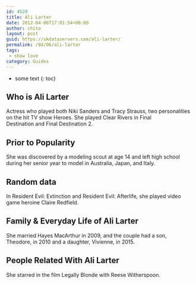 ```yaml
---
id: 4520
title: Ali Larter
date: 2012-04-06T17:01:54+00:00
author: chito
layout: post
guid: https://ukdataservers.com/ali-larter/
permalink: /04/06/ali-larter
tags:
 - show love
category: Guides
---
```


* some text
{: toc}
          
          
## Who is  Ali Larter
                  
                  
                  
Actress who played both Niki Sanders and Tracy Strauss, two personalities on the hit TV show Heroes. She played Clear Rivers in Final Destination and Final Destination 2.
                  
                
                
                
## Prior to Popularity 
                  
                  
                  
She was discovered by a modeling scout at age 14 and left high school during her senior year to model in Australia, Japan, and Italy.
                  
                
                
                
## Random data 
                  
                  
                  
In Resident Evil: Extinction and Resident Evil: Afterlife, she played video game heroine Claire Redfield.
                  
                
                
                
## Family & Everyday Life of Ali Larter
                  
                  
                  
She married Hayes MacArthur in 2009, and the couple had a son, Theodore, in 2010 and a daughter, Vivienne, in 2015.
                  
                
                
                
## People Related With  Ali Larter
                  
                  
                  
She starred in the film Legally Blonde with Reese Witherspoon.
                  
                
              
            
          
          
          
    
    
  
